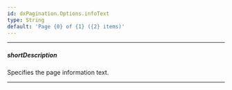 ```yaml
---
id: dxPagination.Options.infoText
type: String
default: 'Page {0} of {1} ({2} items)'
---
```

---
##### shortDescription
Specifies the page information text.

---
